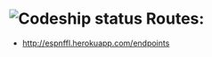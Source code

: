 ![Codeship status](https://www.codeship.io/projects/39126260-5332-0131-6e4d-36de31be873d/status.png)
Routes:
===

* http://espnffl.herokuapp.com/endpoints
